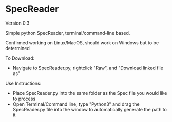 # SpecReader

Version 0.3

Simple python SpecReader, terminal/command-line based. 

Confirmed working on Linux/MacOS, should work on Windows but to be determined

To Download:
- Navigate to SpecReader.py, rightclick "Raw", and "Download linked file as"

Use Instructions:
- Place SpecReader.py into the same folder as the Spec file you would like to process
- Open Terminal/Command line, type "Python3" and drag the SpecReader.py file into the window to automatically generate the path to it
